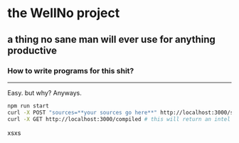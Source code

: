 # the WellNo project
## a thing no sane man will ever use for anything productive

### How to write programs for this shit?
---
Easy. but why? Anyways.  
```bash
npm run start  
curl -X POST "sources=**your sources go here**" http://localhost:3000/submit  
curl -X GET http://localhost:3000/compiled # this will return an intel hex file
```
xsxs

